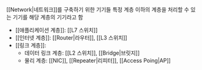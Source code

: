 [[Network|네트워크]]를 구축하기 위한 기기들
특정 계층 이하의 계층을 처리할 수 있는 기기를 해당 계층의 기기라고 함

- [[애플리케이션 계층]]: [[L7 스위치]]
- [[인터넷 계층]]: [[Router|라우터]], [[L3 스위치]]
- [[링크 계층]]:
	- 데이터 링크 계층: [[L2 스위치]], [[Bridge|브릿지]]
	- 물리 계층: [[NIC]], [[Repeater|리피터]], [[Access Poing|AP]]
